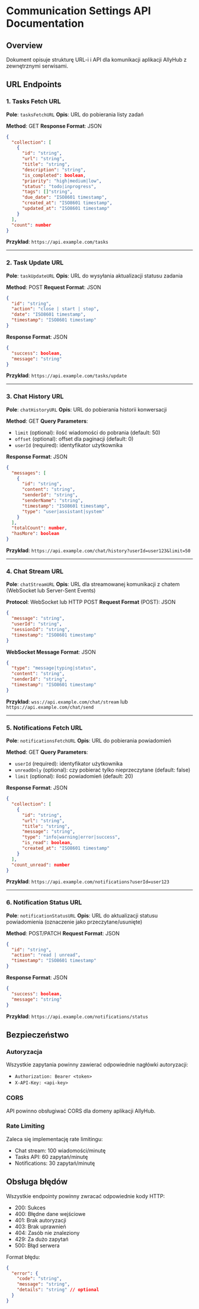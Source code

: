 # Communication Settings API Documentation

## Overview
Dokument opisuje strukturę URL-i i API dla komunikacji aplikacji AllyHub z zewnętrznymi serwisami.

## URL Endpoints

### 1. Tasks Fetch URL
**Pole**: `tasksFetchURL`
**Opis**: URL do pobierania listy zadań

**Method**: GET
**Response Format**: JSON
```json
{
  "collection": [
    {
      "id": "string",
      "url": "string",
      "title": "string",
      "description": "string",
      "is_completed": boolean,
      "priority": "high|medium|low",
      "status": "todo|inprogress",
      "tags": []"string",
      "due_date": "ISO8601 timestamp",
      "created_at": "ISO8601 timestamp",
      "updated_at": "ISO8601 timestamp"
    }
  ],
  "count": number
}
```

**Przykład**: `https://api.example.com/tasks`

---

### 2. Task Update URL
**Pole**: `taskUpdateURL`
**Opis**: URL do wysyłania aktualizacji statusu zadania

**Method**: POST
**Request Format**: JSON
```json
{
  "id": "string",
  "action": "close | start | stop",
  "date": "ISO8601 timestamp",
  "timestamp": "ISO8601 timestamp"
}
```

**Response Format**: JSON
```json
{
  "success": boolean,
  "message": "string"
}
```

**Przykład**: `https://api.example.com/tasks/update`

---

### 3. Chat History URL
**Pole**: `chatHistoryURL`
**Opis**: URL do pobierania historii konwersacji

**Method**: GET
**Query Parameters**: 
- `limit` (optional): ilość wiadomości do pobrania (default: 50)
- `offset` (optional): offset dla paginacji (default: 0)
- `userId` (required): identyfikator użytkownika

**Response Format**: JSON
```json
{
  "messages": [
    {
      "id": "string",
      "content": "string",
      "senderId": "string",
      "senderName": "string",
      "timestamp": "ISO8601 timestamp",
      "type": "user|assistant|system"
    }
  ],
  "totalCount": number,
  "hasMore": boolean
}
```

**Przykład**: `https://api.example.com/chat/history?userId=user123&limit=50`

---

### 4. Chat Stream URL
**Pole**: `chatStreamURL`
**Opis**: URL dla streamowanej komunikacji z chatem (WebSocket lub Server-Sent Events)

**Protocol**: WebSocket lub HTTP POST
**Request Format** (POST): JSON
```json
{
  "message": "string",
  "userId": "string",
  "sessionId": "string",
  "timestamp": "ISO8601 timestamp"
}
```

**WebSocket Message Format**: JSON
```json
{
  "type": "message|typing|status",
  "content": "string",
  "senderId": "string",
  "timestamp": "ISO8601 timestamp"
}
```

**Przykład**: `wss://api.example.com/chat/stream` lub `https://api.example.com/chat/send`

---

### 5. Notifications Fetch URL
**Pole**: `notificationsFetchURL`
**Opis**: URL do pobierania powiadomień

**Method**: GET
**Query Parameters**:
- `userId` (required): identyfikator użytkownika
- `unreadOnly` (optional): czy pobierać tylko nieprzeczytane (default: false)
- `limit` (optional): ilość powiadomień (default: 20)

**Response Format**: JSON
```json
{
  "collection": [
    {
      "id": "string",
      "url": "string",
      "title": "string",
      "message": "string",
      "type": "info|warning|error|success",
      "is_read": boolean,
      "created_at": "ISO8601 timestamp"
    }
  ],
  "count_unread": number
}
```

**Przykład**: `https://api.example.com/notifications?userId=user123`

---

### 6. Notification Status URL
**Pole**: `notificationStatusURL`
**Opis**: URL do aktualizacji statusu powiadomienia (oznaczenie jako przeczytane/usunięte)

**Method**: POST/PATCH
**Request Format**: JSON
```json
{
  "id": "string",
  "action": "read | unread",
  "timestamp": "ISO8601 timestamp"
}
```

**Response Format**: JSON
```json
{
  "success": boolean,
  "message": "string"
}
```

**Przykład**: `https://api.example.com/notifications/status`

## Bezpieczeństwo

### Autoryzacja
Wszystkie zapytania powinny zawierać odpowiednie nagłówki autoryzacji:
- `Authorization: Bearer <token>`
- `X-API-Key: <api-key>`

### CORS
API powinno obsługiwać CORS dla domeny aplikacji AllyHub.

### Rate Limiting
Zaleca się implementację rate limitingu:
- Chat stream: 100 wiadomości/minutę
- Tasks API: 60 zapytań/minutę
- Notifications: 30 zapytań/minutę

## Obsługa błędów
Wszystkie endpointy powinny zwracać odpowiednie kody HTTP:
- 200: Sukces
- 400: Błędne dane wejściowe
- 401: Brak autoryzacji
- 403: Brak uprawnień
- 404: Zasób nie znaleziony
- 429: Za dużo zapytań
- 500: Błąd serwera

Format błędu:
```json
{
  "error": {
    "code": "string",
    "message": "string",
    "details": "string" // optional
  }
}
```